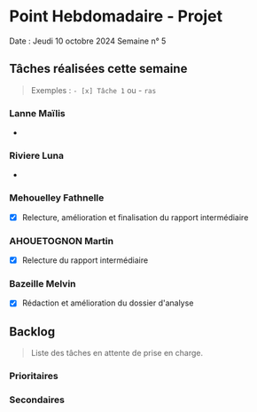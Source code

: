 # Point Hebdomadaire - Projet

Date : Jeudi 10 octobre 2024
Semaine n° 5

## Tâches réalisées cette semaine

> Exemples : `- [x] Tâche 1` ou - `ras`

### Lanne Maïlis
- 

### Riviere Luna
- 

### Mehouelley Fathnelle
- [X] Relecture, amélioration et finalisation du rapport intermédiaire

### AHOUETOGNON Martin
- [X] Relecture du rapport intermédiaire
### Bazeille Melvin

- [X] Rédaction et amélioration du dossier d'analyse

## Backlog

> Liste des tâches en attente de prise en charge.


### Prioritaires


### Secondaires

